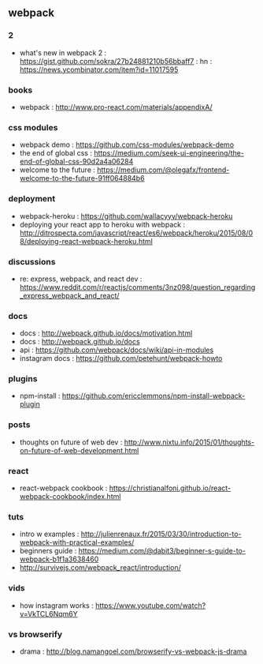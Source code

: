 ## webpack

### 2
- what's new in webpack 2 : https://gist.github.com/sokra/27b24881210b56bbaff7 : hn : https://news.ycombinator.com/item?id=11017595

### books
- webpack : http://www.pro-react.com/materials/appendixA/

### css modules
- webpack demo : https://github.com/css-modules/webpack-demo
- the end of global css : https://medium.com/seek-ui-engineering/the-end-of-global-css-90d2a4a06284
- welcome to the future : https://medium.com/@olegafx/frontend-welcome-to-the-future-91ff064884b6

### deployment
- webpack-heroku : https://github.com/wallacyyy/webpack-heroku
- deploying your react app to heroku with webpack : http://ditrospecta.com/javascript/react/es6/webpack/heroku/2015/08/08/deploying-react-webpack-heroku.html

### discussions
- re: express, webpack, and react dev : https://www.reddit.com/r/reactjs/comments/3nz098/question_regarding_express_webpack_and_react/

### docs
- docs : http://webpack.github.io/docs/motivation.html
- docs : http://webpack.github.io/docs                                                                                  
- api : https://github.com/webpack/docs/wiki/api-in-modules
- instagram docs : https://github.com/petehunt/webpack-howto

### plugins
- npm-install : https://github.com/ericclemmons/npm-install-webpack-plugin

### posts
- thoughts on future of web dev : http://www.nixtu.info/2015/01/thoughts-on-future-of-web-development.html

### react
- react-webpack cookbook : https://christianalfoni.github.io/react-webpack-cookbook/index.html

### tuts
- intro w examples : http://julienrenaux.fr/2015/03/30/introduction-to-webpack-with-practical-examples/
- beginners guide : https://medium.com/@dabit3/beginner-s-guide-to-webpack-b1f1a3638460                                 
- http://survivejs.com/webpack_react/introduction/                                                      

### vids
- how instagram works : https://www.youtube.com/watch?v=VkTCL6Nqm6Y

### vs browserify
- drama : http://blog.namangoel.com/browserify-vs-webpack-js-drama
